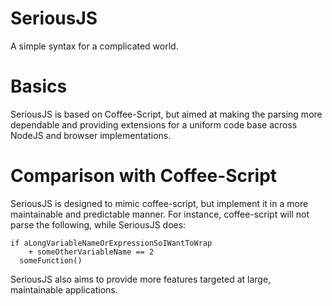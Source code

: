 SeriousJS
=========

A simple syntax for a complicated world.


Basics
======

SeriousJS is based on Coffee-Script, but aimed at making the parsing more 
dependable and providing extensions for a uniform code base across NodeJS and 
browser implementations.


Comparison with Coffee-Script
=============================

SeriousJS is designed to mimic coffee-script, but implement it in a more 
maintainable and predictable manner.  For instance, coffee-script will not
parse the following, while SeriousJS does:

    if aLongVariableNameOrExpressionSoIWantToWrap
        + someOtherVariableName == 2
      someFunction()
      
SeriousJS also aims to provide more features targeted at large, maintainable
applications. 
